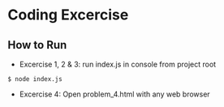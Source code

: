 # Coding Excercise

## How to Run
* Excercise 1, 2 & 3: run index.js in console from project root 
```
$ node index.js
```
* Excercise 4: Open problem_4.html with any web browser


